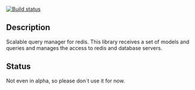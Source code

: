 [![Build status](https://travis-ci.org/notaphplover/ant-js.svg?branch=develop)](https://travis-ci.org/notaphplover/ant-js.svg?branch=develop)


## Description

Scalable query manager for redis. This library receives a set of models and queries and manages the access to redis and database servers.

## Status

Not even in alpha, so please don´t use it for now.
